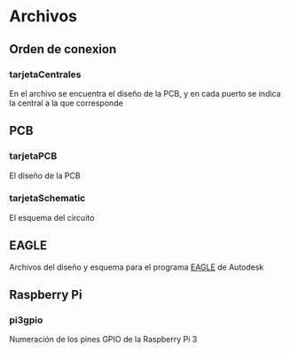 # Archivos

## Orden de conexion

### tarjetaCentrales

En el archivo se encuentra el diseño de la PCB, y en cada puerto se indica la central a la que corresponde

## PCB

### tarjetaPCB

El diseño de la PCB

### tarjetaSchematic

El esquema del circuito

## EAGLE

Archivos del diseño y esquema para el programa [EAGLE](https://www.autodesk.com/education/free-software/eagle) de Autodesk

## Raspberry Pi

### pi3gpio

Numeración de los pines GPIO de la Raspberry Pi 3
